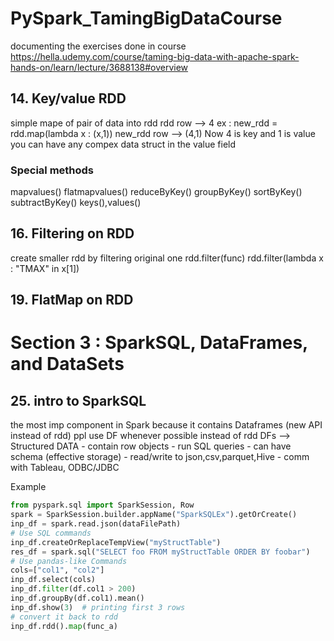 # PySpark_TamingBigDataCourse

documenting the exercises done in course https://hella.udemy.com/course/taming-big-data-with-apache-spark-hands-on/learn/lecture/3688138#overview

## 14. Key/value RDD

simple mape of pair of data into rdd
rdd row --> 4
ex : new_rdd = rdd.map(lambda x : (x,1))
new_rdd row --> (4,1)
Now 4 is key and 1 is value
you can have any compex data struct in the value field

### Special methods

mapvalues()
flatmapvalues()
reduceByKey()
groupByKey()
sortByKey()
subtractByKey()
keys(),values()

## 16. Filtering on RDD

create smaller rdd by filtering original one
rdd.filter(func)
rdd.filter(lambda x : "TMAX" in x[1])

## 19. FlatMap on RDD

# Section 3 : SparkSQL, DataFrames, and DataSets

## 25. intro to SparkSQL

the most imp component in Spark because it contains Dataframes (new API instead of rdd)
ppl use DF whenever possible instead of rdd
DFs --> Structured DATA - contain row objects - run SQL queries - can have schema (effective storage) - read/write to json,csv,parquet,Hive - comm with Tableau, ODBC/JDBC

Example

```python
from pyspark.sql import SparkSession, Row
spark = SparkSession.builder.appName("SparkSQLEx").getOrCreate()
inp_df = spark.read.json(dataFilePath)
# Use SQL commands
inp_df.createOrReplaceTempView("myStructTable")
res_df = spark.sql("SELECT foo FROM myStructTable ORDER BY foobar")
# Use pandas-like Commands
cols=["col1", "col2"]
inp_df.select(cols)
inp_df.filter(df.col1 > 200)
inp_df.groupBy(df.col1).mean()
inp_df.show(3)  # printing first 3 rows
# convert it back to rdd
inp_df.rdd().map(func_a)
```
